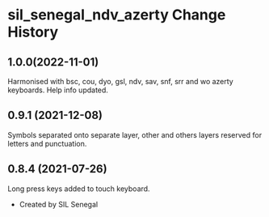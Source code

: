 sil_senegal_ndv_azerty Change History
====================

1.0.0(2022-11-01)
------------------------
Harmonised with bsc, cou, dyo, gsl, ndv, sav, snf, srr and wo azerty keyboards.
Help info updated.

0.9.1 (2021-12-08)
------------------
Symbols separated onto separate layer, other and others layers reserved for letters and punctuation.


0.8.4 (2021-07-26)
----------------
Long press keys added to touch keyboard.
* Created by SIL Senegal
